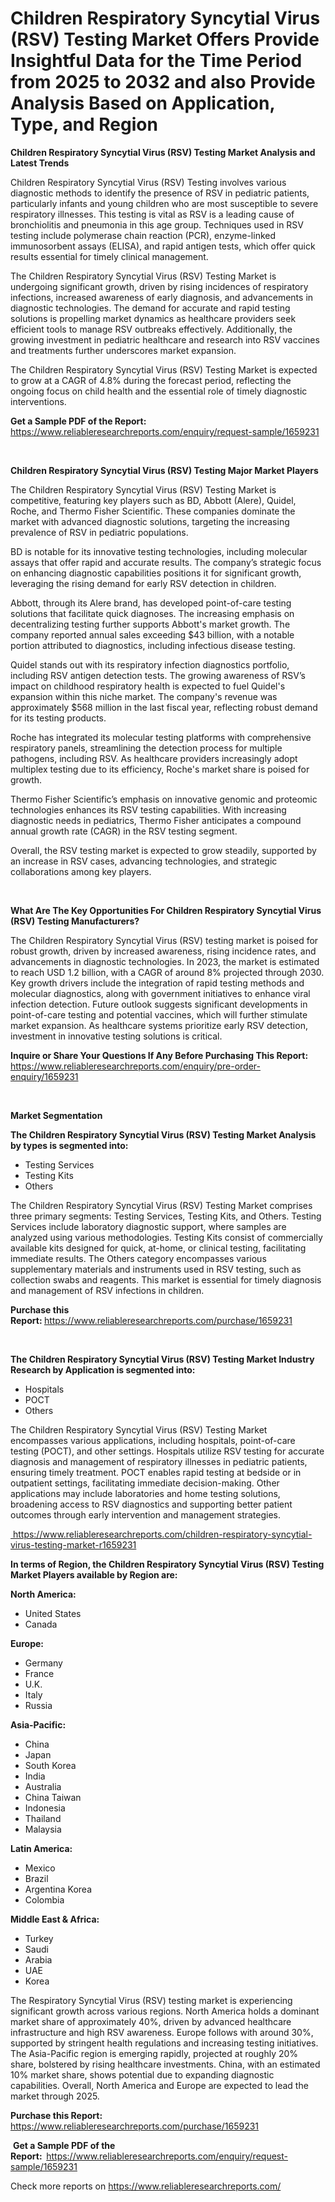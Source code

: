 <p><h1>Children Respiratory Syncytial Virus (RSV) Testing Market Offers Provide Insightful Data for the Time Period from 2025 to 2032 and also Provide Analysis Based on Application, Type, and Region</h1></p><p><strong>Children Respiratory Syncytial Virus (RSV) Testing Market Analysis and Latest Trends</strong></p>
<p><p>Children Respiratory Syncytial Virus (RSV) Testing involves various diagnostic methods to identify the presence of RSV in pediatric patients, particularly infants and young children who are most susceptible to severe respiratory illnesses. This testing is vital as RSV is a leading cause of bronchiolitis and pneumonia in this age group. Techniques used in RSV testing include polymerase chain reaction (PCR), enzyme-linked immunosorbent assays (ELISA), and rapid antigen tests, which offer quick results essential for timely clinical management.</p><p>The Children Respiratory Syncytial Virus (RSV) Testing Market is undergoing significant growth, driven by rising incidences of respiratory infections, increased awareness of early diagnosis, and advancements in diagnostic technologies. The demand for accurate and rapid testing solutions is propelling market dynamics as healthcare providers seek efficient tools to manage RSV outbreaks effectively. Additionally, the growing investment in pediatric healthcare and research into RSV vaccines and treatments further underscores market expansion. </p><p>The Children Respiratory Syncytial Virus (RSV) Testing Market is expected to grow at a CAGR of 4.8% during the forecast period, reflecting the ongoing focus on child health and the essential role of timely diagnostic interventions.</p></p>
<p><strong>Get a Sample PDF of the Report:&nbsp;</strong> <a href="https://www.reliableresearchreports.com/enquiry/request-sample/1659231?utm_campaign=2180&utm_medium=2&utm_source=Github&utm_content=ia&utm_term=23032025&utm_id=children-respiratory-syncytial-virus-rsv-testing">https://www.reliableresearchreports.com/enquiry/request-sample/1659231</a></p>
<p>&nbsp;</p>
<p><strong>Children Respiratory Syncytial Virus (RSV) Testing Major Market Players</strong></p>
<p><p>The Children Respiratory Syncytial Virus (RSV) Testing Market is competitive, featuring key players such as BD, Abbott (Alere), Quidel, Roche, and Thermo Fisher Scientific. These companies dominate the market with advanced diagnostic solutions, targeting the increasing prevalence of RSV in pediatric populations.</p><p>BD is notable for its innovative testing technologies, including molecular assays that offer rapid and accurate results. The company’s strategic focus on enhancing diagnostic capabilities positions it for significant growth, leveraging the rising demand for early RSV detection in children.</p><p>Abbott, through its Alere brand, has developed point-of-care testing solutions that facilitate quick diagnoses. The increasing emphasis on decentralizing testing further supports Abbott's market growth. The company reported annual sales exceeding $43 billion, with a notable portion attributed to diagnostics, including infectious disease testing.</p><p>Quidel stands out with its respiratory infection diagnostics portfolio, including RSV antigen detection tests. The growing awareness of RSV’s impact on childhood respiratory health is expected to fuel Quidel's expansion within this niche market. The company's revenue was approximately $568 million in the last fiscal year, reflecting robust demand for its testing products.</p><p>Roche has integrated its molecular testing platforms with comprehensive respiratory panels, streamlining the detection process for multiple pathogens, including RSV. As healthcare providers increasingly adopt multiplex testing due to its efficiency, Roche's market share is poised for growth.</p><p>Thermo Fisher Scientific’s emphasis on innovative genomic and proteomic technologies enhances its RSV testing capabilities. With increasing diagnostic needs in pediatrics, Thermo Fisher anticipates a compound annual growth rate (CAGR) in the RSV testing segment.</p><p>Overall, the RSV testing market is expected to grow steadily, supported by an increase in RSV cases, advancing technologies, and strategic collaborations among key players.</p></p>
<p>&nbsp;</p>
<p><strong>What Are The Key Opportunities For Children Respiratory Syncytial Virus (RSV) Testing Manufacturers?</strong></p>
<p><p>The Children Respiratory Syncytial Virus (RSV) testing market is poised for robust growth, driven by increased awareness, rising incidence rates, and advancements in diagnostic technologies. In 2023, the market is estimated to reach USD 1.2 billion, with a CAGR of around 8% projected through 2030. Key growth drivers include the integration of rapid testing methods and molecular diagnostics, along with government initiatives to enhance viral infection detection. Future outlook suggests significant developments in point-of-care testing and potential vaccines, which will further stimulate market expansion. As healthcare systems prioritize early RSV detection, investment in innovative testing solutions is critical.</p></p>
<p><strong>Inquire or Share Your Questions If Any Before Purchasing This Report:</strong> <a href="https://www.reliableresearchreports.com/enquiry/pre-order-enquiry/1659231?utm_campaign=2180&utm_medium=2&utm_source=Github&utm_content=ia&utm_term=23032025&utm_id=children-respiratory-syncytial-virus-rsv-testing">https://www.reliableresearchreports.com/enquiry/pre-order-enquiry/1659231</a></p>
<p>&nbsp;</p>
<p><strong>Market Segmentation</strong></p>
<p><strong>The Children Respiratory Syncytial Virus (RSV) Testing Market Analysis by types is segmented into:</strong></p>
<p><ul><li>Testing Services</li><li>Testing Kits</li><li>Others</li></ul></p>
<p><p>The Children Respiratory Syncytial Virus (RSV) Testing Market comprises three primary segments: Testing Services, Testing Kits, and Others. Testing Services include laboratory diagnostic support, where samples are analyzed using various methodologies. Testing Kits consist of commercially available kits designed for quick, at-home, or clinical testing, facilitating immediate results. The Others category encompasses various supplementary materials and instruments used in RSV testing, such as collection swabs and reagents. This market is essential for timely diagnosis and management of RSV infections in children.</p></p>
<p><strong>Purchase this Report:&nbsp;</strong><a href="https://www.reliableresearchreports.com/purchase/1659231?utm_campaign=2180&utm_medium=2&utm_source=Github&utm_content=ia&utm_term=23032025&utm_id=children-respiratory-syncytial-virus-rsv-testing">https://www.reliableresearchreports.com/purchase/1659231</a></p>
<p>&nbsp;</p>
<p><strong>The Children Respiratory Syncytial Virus (RSV) Testing Market Industry Research by Application is segmented into:</strong></p>
<p><ul><li>Hospitals</li><li>POCT</li><li>Others</li></ul></p>
<p><p>The Children Respiratory Syncytial Virus (RSV) Testing Market encompasses various applications, including hospitals, point-of-care testing (POCT), and other settings. Hospitals utilize RSV testing for accurate diagnosis and management of respiratory illnesses in pediatric patients, ensuring timely treatment. POCT enables rapid testing at bedside or in outpatient settings, facilitating immediate decision-making. Other applications may include laboratories and home testing solutions, broadening access to RSV diagnostics and supporting better patient outcomes through early intervention and management strategies.</p></p>
<p><a href="https://www.reliableresearchreports.com/children-respiratory-syncytial-virus-testing-market-r1659231?utm_campaign=2180&utm_medium=2&utm_source=Github&utm_content=ia&utm_term=23032025&utm_id=children-respiratory-syncytial-virus-rsv-testing">&nbsp;https://www.reliableresearchreports.com/children-respiratory-syncytial-virus-testing-market-r1659231</a></p>
<p><strong>In terms of Region, the Children Respiratory Syncytial Virus (RSV) Testing Market Players available by Region are:</strong></p>
<p>
    <p> <strong> North America: </strong>
        <ul>
            <li>United States</li>
            <li>Canada</li>
        </ul>
        </p> 
    <p> <strong> Europe: </strong>
        <ul>
            <li>Germany</li>
            <li>France</li>
            <li>U.K.</li>
            <li>Italy</li>
            <li>Russia</li>
        </ul>
        </p> 
    <p> <strong> Asia-Pacific: </strong>
        <ul>
            <li>China</li>
            <li>Japan</li>
            <li>South Korea</li>
            <li>India</li>
            <li>Australia</li>
            <li>China Taiwan</li>
            <li>Indonesia</li>
            <li>Thailand</li>
            <li>Malaysia</li>
        </ul>
        </p> 
    <p> <strong> Latin America: </strong>
        <ul>
            <li>Mexico</li>
            <li>Brazil</li>
            <li>Argentina Korea</li>
            <li>Colombia</li>
        </ul>
        </p> 
    <p> <strong> Middle East & Africa: </strong>
        <ul>
            <li>Turkey</li>
            <li>Saudi</li>
            <li>Arabia</li>
            <li>UAE</li>
            <li>Korea</li>
        </ul>
    </p>
    </p>
<p><p>The Respiratory Syncytial Virus (RSV) testing market is experiencing significant growth across various regions. North America holds a dominant market share of approximately 40%, driven by advanced healthcare infrastructure and high RSV awareness. Europe follows with around 30%, supported by stringent health regulations and increasing testing initiatives. The Asia-Pacific region is emerging rapidly, projected at roughly 20% share, bolstered by rising healthcare investments. China, with an estimated 10% market share, shows potential due to expanding diagnostic capabilities. Overall, North America and Europe are expected to lead the market through 2025.</p></p>
<p><strong>Purchase this Report: </strong><a href="https://www.reliableresearchreports.com/purchase/1659231?utm_campaign=2180&utm_medium=2&utm_source=Github&utm_content=ia&utm_term=23032025&utm_id=children-respiratory-syncytial-virus-rsv-testing">https://www.reliableresearchreports.com/purchase/1659231</a></p>
<p>&nbsp;<strong>Get a Sample PDF of the Report:&nbsp;&nbsp;</strong><a href="https://www.reliableresearchreports.com/enquiry/request-sample/1659231?utm_campaign=2180&utm_medium=2&utm_source=Github&utm_content=ia&utm_term=23032025&utm_id=children-respiratory-syncytial-virus-rsv-testing">https://www.reliableresearchreports.com/enquiry/request-sample/1659231</a></p>
<p><strong></strong></p>
<p>Check more reports on <a href="https://www.reliableresearchreports.com/?utm_campaign=2180&utm_medium=2&utm_source=Github&utm_content=ia&utm_term=23032025&utm_id=children-respiratory-syncytial-virus-rsv-testing">https://www.reliableresearchreports.com/</a></p>